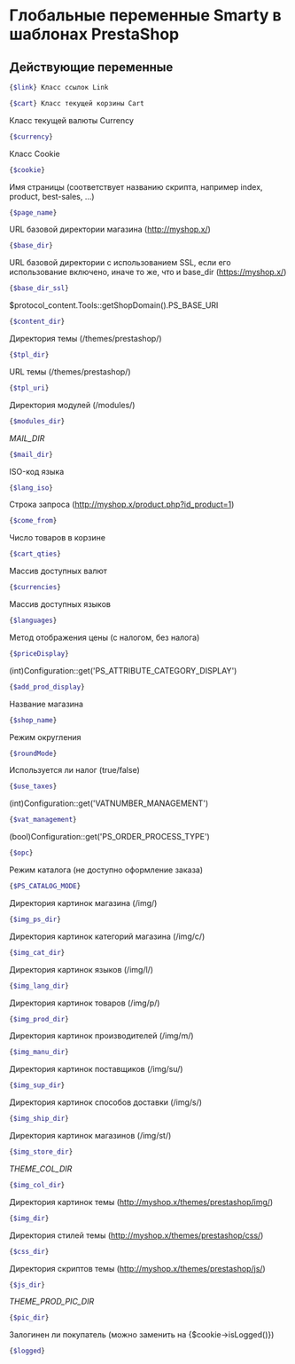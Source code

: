 Глобальные переменные Smarty в шаблонах PrestaShop
============

Действующие переменные
-------

```bash
{$link} Класс ссылок Link
```

```bash
{$cart} Класс текущей корзины Cart
```
Класс текущей валюты Сurrency
```bash
{$currency}
```
Класс Сookie
```bash
{$cookie}
```
Имя страницы (соответствует названию скрипта, например index, product, best-sales, …)
```bash
{$page_name}
```
URL базовой директории магазина (http://myshop.x/)
```bash
{$base_dir}
```
URL базовой директории c использованием SSL, если его использование включено, иначе то же, что и base_dir (https://myshop.x/)
```bash
{$base_dir_ssl}
```
$protocol_content.Tools::getShopDomain().PS_BASE_URI 
```bash
{$content_dir}
```
Директория темы (/themes/prestashop/) 
```bash
{$tpl_dir}
```
URL темы (/themes/prestashop/) 
```bash
{$tpl_uri}
```
Директория модулей (/modules/) 
```bash
{$modules_dir}
```
_MAIL_DIR_ 
```bash
{$mail_dir}
```
ISO-код языка 
```bash
{$lang_iso}
```
Строка запроса (http://myshop.x/product.php?id_product=1) 
```bash
{$come_from}
```
Число товаров в корзине 
```bash
{$cart_qties}
```
Массив доступных валют 
```bash
{$currencies}
```
Массив доступных языков 
```bash
{$languages}
```
Метод отображения цены (с налогом, без налога) 
```bash
{$priceDisplay}
```
(int)Configuration::get('PS_ATTRIBUTE_CATEGORY_DISPLAY') 
```bash
{$add_prod_display}
```
Название магазина 
```bash
{$shop_name}
```
Режим округления 
```bash
{$roundMode}
```
Используется ли налог (true/false) 
```bash
{$use_taxes}
```
(int)Configuration::get('VATNUMBER_MANAGEMENT') 
```bash
{$vat_management}
```
(bool)Configuration::get('PS_ORDER_PROCESS_TYPE') 
```bash
{$opc}
```
Режим каталога (не доступно оформление заказа) 
```bash
{$PS_CATALOG_MODE}
```
Директория картинок магазина (/img/) 
```bash
{$img_ps_dir}
```
Директория картинок категорий магазина (/img/с/)
```bash
{$img_cat_dir}
```
Директория картинок языков (/img/l/)
```bash
{$img_lang_dir}
```
Директория картинок товаров (/img/p/)
```bash
{$img_prod_dir}
```
Директория картинок производителей (/img/m/)
```bash
{$img_manu_dir}
```
Директория картинок поставщиков (/img/su/)
```bash
{$img_sup_dir}
```
Директория картинок способов доставки (/img/s/)
```bash
{$img_ship_dir}
```
Директория картинок магазинов (/img/st/)
```bash
{$img_store_dir}
```
_THEME_COL_DIR_
```bash
{$img_col_dir}
```
Директория картинок темы (http://myshop.x/themes/prestashop/img/)
```bash
{$img_dir}
```
Директория стилей темы (http://myshop.x/themes/prestashop/css/)
```bash
{$css_dir}
```
Директория скриптов темы (http://myshop.x/themes/prestashop/js/)
```bash
{$js_dir}
```
_THEME_PROD_PIC_DIR_
```bash
{$pic_dir}
```
Залогинен ли покупатель (можно заменить на {$cookie→isLogged()})
```bash
{$logged}
```

